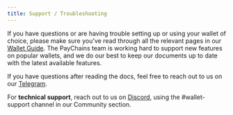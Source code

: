 ```yaml
---
title: Support / Troubleshooting
---
```


If you have questions or are having trouble setting up or using your wallet
of choice, please make sure you've read through all the relevant pages in our
[Wallet Guide](paper-wallet.md). The PayChains team is working hard to support new
features on popular wallets, and we do our best to keep our documents up to date
with the latest available features.

If you have questions after reading the docs, feel free to reach out to us on
our [Telegram](https://t.me/paychains).

For **technical support**, reach out to us on
[Discord](https://discordapp.com/invite/pquxPsq), using the #wallet-support
channel in our Community section.
